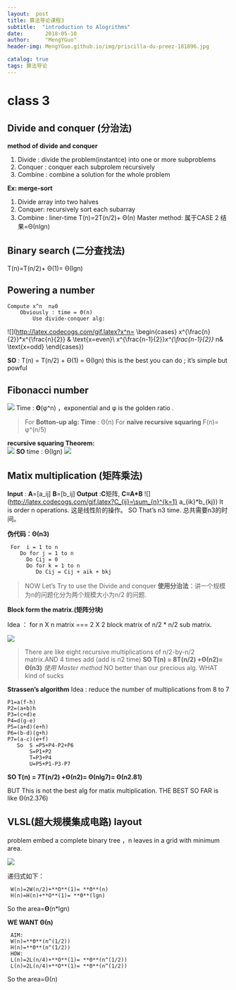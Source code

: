 ```yaml
---
layout:  post  
title: 算法导论课程3
subtitle:  "introduction to Alogrithms"
date:       2018-05-10
author:     "MengYGuo"
header-img: MengYGuo.github.io/img/priscilla-du-preez-181896.jpg

catalog: true
tags: 算法导论
---
```


# class 3 
## **Divide and conquer (分治法)**

**method of divide and conquer**

 1. Divide  : divide the problem(instantce) into one or more subproblems
 2. Conquer : conquer each subprolem recursively  
 3. Combine : combine a solution for the whole problem

**Ex: merge-sort** 
 1. Divide array into two halves 
 2. Conquer: recursively sort each subarray
 3. Combine : liner-time 
T(n)=2T(n/2)+ Θ(n)
Master method:  属于CASE 2   结果=Θ(nlgn)

## **Binary search (二分查找法)**
 T(n)=T(n/2)+ Θ(1)= Θ(lgn)
 
 ## **Powering a number**
 
    Compute x^n  n≥0    
        Obviously : time = Θ(n)
            Use divide-conquer alg:
            
![](http://latex.codecogs.com/gif.latex?x^n=
\begin{cases}
x^{\frac{n}{2}}*x^{\frac{n}{2}} & \text{x=even}\\
x^{\frac{n-1}{2}}*x^{\frac{n-1}{2}}* n& \text{x=odd}
\end{cases})
     
**SO** : T(n) = T(n/2) + Θ(1) = Θ(lgn)  this is the best you can do ; it’s simple but powful

## **Fibonacci number** 
![](https://github.com/MengYGuo/MengYGuo.github.io/blob/master/img/算法导论image/class3-0.png?raw=true)
Time : **Θ**(φ^n) ，exponential and φ is the golden ratio .
> For **Botton-up alg: Time** : Θ(n) 
> For **naïve recursive squaring**  F(n)= φ^(n/5) 

**recursive squaring Theorem:**    
![](https://github.com/MengYGuo/MengYGuo.github.io/blob/master/img/算法导论image/class3-01.png?raw=true)
**SO** time : Θ(lgn)
![](https://github.com/MengYGuo/MengYGuo.github.io/blob/master/img/算法导论image/class3-1.png?raw=true)
 
 
 
 
##  **Matix multiplication (矩阵乘法)**
 **Input** : **A**=[a_ij] **B**=[b_ij]
 **Output** :**C**矩阵, **C=A*B**
![](http://latex.codecogs.com/gif.latex?C_{ij}=\sum_{n}^{k=1} a_{ik}*b_{kj})
It is order n operations. 这是线性阶的操作。
SO That’s n3 time. 总共需要n3的时间。

**伪代码：Θ(n3)**
  
     For  i = 1 to n 
        Do for j = 1 to n
          Do Cij = 0 
          Do for k = 1 to n
             Do Cij = Cij + aik + bkj 
           
> NOW Let’s Try to use the Divide and conquer
> **使用分治法**：讲一个规模为n的问题化分为两个规模大小为n/2 的问题.

**Block form the matrix.(矩阵分块)**

Idea ： for n X n matrix === 2 X 2 block matrix of n/2 * n/2 sub matrix.

![](https://github.com/MengYGuo/MengYGuo.github.io/blob/master/img/算法导论image/class3-1.png?raw=true)

> There are like eight recursive multiplications of n/2-by-n/2 matrix.AND 4 times add (add is n2 time)
> **SO T(n) = 8T(n/2) +Θ(n2)= Θ(n3)** *使用 Master method*
> NO better than our precious alg.
> WHAT kind of sucks 

**Strassen’s algorithm**
Idea : reduce the number of multiplications    from 8 to 7

    P1=a(f-h)
    P2=(a+b)h
    P3=(c+d)e
    P4=d(g-e)
    P5=(a+d)(e+h)
    P6=(b-d)(g+h)
    P7=(a-c)(e+f)
       So  S =P5+P4-P2+P6
           S=P1+P2
           T=P3+P4
           U=P5+P1-P3-P7

**SO T(n) =  7T(n/2) +Θ(n2)= Θ(nlg7)= Θ(n2.81)**

BUT This is not the best alg for matix multiplication.
THE BEST SO FAR is like Θ(n2.376)


 
## **VLSL(超大规模集成电路) layout** 
 problem embed a complete binary tree ，n leaves in a grid with minimum area.

![](https://github.com/MengYGuo/MengYGuo.github.io/blob/master/img/算法导论image/class3-3.png?raw=true)

递归式如下：

     W(n)=2W(n/2)+**O**(1)= **Θ**(n)
     H(n)=H(n)+**O**(1)= **Θ**(lgn)
 So the area=**Θ**(n*lgn)

**WE WANT  Θ(n)**

     AIM:  
     W(n)=**Θ**(n^(1/2))
     H(n)=**Θ**(n^(1/2))
     HOW:
     L(n)=2L(n/4)+**O**(1)= **Θ**(n^(1/2))
     L(n)=2L(n/4)+**O**(1)= **Θ**(n^(1/2))
  
 So the area=Θ(n)



